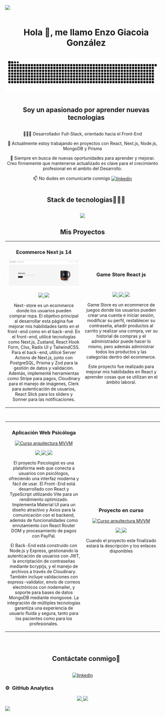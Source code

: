 <!--horizontal divider(gradiant)-->
<img src="https://user-images.githubusercontent.com/73097560/115834477-dbab4500-a447-11eb-908a-139a6edaec5c.gif">

<!--h1 without bottom border-->
<div id="user-content-toc">
  <ul align="center">
    <summary><h1 style="display: inline-block">Hola 👋, me llamo Enzo Giacoia González</h1></summary>
  </ul>
</div>


<p align = "center">
	<img src = "https://github.com/7oSkaaa/7oSkaaa/blob/output/github-contribution-grid-snake.svg?" alt = "Snake Game"/>
</p>

<div align="center">



<!--h2 without bottom border-->
<div id="user-content-toc">
  <ul align="center">
    <summary><h2 style="display: inline-block">Soy un apasionado por aprender nuevas tecnologías</h2></summary>
  </ul>
</div>


<!--Intro start-->


<div align="center">
<p > 👨🏽‍💻 Desarrollador Full-Stack, orientado hacia el Front-End</p>

<p > 🔭 Actualmente estoy trabajando en proyectos con React, Next.js, Node.js, MongoDB y Prisma</p>

<p > 🌱 Siempre en busca de nuevas oportunidades para aprender y mejorar. Creo firmemente que mantenerse actualizado es clave para el crecimiento profesional en el ambito del Desarrollo.</p>

<p > 📫 No dudes en comunicarte conmigo <a href="https://www.linkedin.com/in/enzo-giacoia-gonz%C3%A1lez/" target="blank"><img align="center" src="https://user-images.githubusercontent.com/88904952/234979284-68c11d7f-1acc-4f0c-ac78-044e1037d7b0.png" alt="linkedin" height="30" width="30" /></a> </p>

</div>






<!--h1 without bottom border-->
<div id="user-content-toc">
  <ul align="center">
    <summary><h2 style="display: inline-block">Stack de tecnologías👨🏻‍💻</h2></summary>
  </ul>
</div>
<!--tech stack icons-->
<p align="center">
  <a href="https://skillicons.dev">
    <img src="https://skillicons.dev/icons?i=vscode,html,css,bootstrap,tailwind,materialui,js,ts,react,nextjs,nodejs,express,mongodb,mysql,sequelize,redux,postgres,prisma,postman,docker,heroku,vercel,git,github,s&perline=14" />
  </a>
</p>

## Mis Proyectos 
<table>
<tr>
<td width="50%">
<h3 align="center">Ecommerce Next js 14</h3>
<div align="center">
<a href="https://next-store-two-rho.vercel.app/" target="_blank"><img src="https://github.com/enzo-giacoia-gonzalez/My-Ecommerce-Nextjs14/raw/main/public/readme/foto%201.png" width="400" alt="Curso básico android"></a>
<p>
<a href="https://github.com/enzo-giacoia-gonzalez/My-Ecommerce-Nextjs14" target="_blank">
<img src="https://img.shields.io/badge/CÓDIGO-ff9?style=for-the-badge&logo=github&logoColor=black">
</a>
<a href="https://next-store-two-rho.vercel.app/" target="_blank">
<img src="https://img.shields.io/badge/-Deploy-green?style=for-the-badge&color=3fFD7f">
</a>
</p>
<p>Next-store es un ecommerce donde los usuarios pueden comprar ropa. El objetivo principal al desarrollar esta página fue mejorar mis habilidades tanto en el front-end como en el back-end. En el front-end, utilicé tecnologías como Next.js, Zustand, React Hook Form, Clsx, Radix UI y TailwindCSS. Para el back-end, utilicé Server Actions de Next.js, junto con PostgreSQL, Prisma y Zod para la gestión de datos y validación. Además, implementé herramientas como Stripe para pagos, Cloudinary para el manejo de imágenes, Clerk para autenticación de usuarios, React Slick para los sliders y Sonner para las notificaciones.</p>
</div>
                                                                                      
</td>

<td width="50%">
               <br>
<h3 align="center">Game Store React js</h3>
<div align="center">
<a href="https://game-store-js.netlify.app/" target="_blank"><img src="https://github.com/enzo-giacoia-gonzalez/game-market-front/blob/main/public/img/readme/ecommerce.png?raw=true" width="400" alt=""></a>
<p>
<a href="https://github.com/enzo-giacoia-gonzalez/game-market-front.git" target="_blank">
<img src="https://img.shields.io/badge/CÓDIGO FRONT-ff9?style=for-the-badge&logo=github&logoColor=black">
</a>
<a href="https://github.com/enzo-giacoia-gonzalez/Game-market-back.git" target="_blank">
<img src="https://img.shields.io/badge/CÓDIGO BACK-ff9?style=for-the-badge&logo=github&logoColor=black">
</a>
<a href="https://game-store-js.netlify.app/" target="_blank">
<img src="https://img.shields.io/badge/-Deploy-green?style=for-the-badge&color=3fFD7f">
</a>
</p>
<p>Game Store es un ecommerce de juegos donde los usuarios pueden crear una cuenta e iniciar sesión, modificar su perfil, restablecer su contraseña, añadir productos al carrito y realizar una compra, ver su historial de compras y el administrador puede hacer lo mismo, pero además administrar todos los productos y las categorías dentro del ecommerce.

Este proyecto fue realizado para mejorar mis habilidades en React y aprender cosas que se utilizan en el ámbito laboral.</p>
</div>                                                             
</table>                                                                                 
</div>
<br>

<table>
<tr>
<td width="50%">
<h3 align="center">Aplicación Web Psicóloga</h3>
<div align="center">                                       
<a href="https://fronendpsychologist.onrender.com/" target="_blank"><img src="https://github.com/enzo-giacoia-gonzalez/fronEndPsychologist/blob/main/public/img/readme/Web%20Psic%C3%B3loga.png?raw=true" width="400" alt="Curso arquitectura MVVM"></a>
<br>
<p>
	
<a href="https://github.com/enzo-giacoia-gonzalez/frontEndPsychologist.git" target="_blank">
<img src="https://img.shields.io/badge/C%C3%93DIGO FRONT-80ffaa?style=for-the-badge&logo=github&logoColor=black">
</a>
<a href="https://github.com/enzo-giacoia-gonzalez/backPsychologist.git" target="_blank">
<img src="https://img.shields.io/badge/C%C3%93DIGO BACK-80ffaa?style=for-the-badge&logo=github&logoColor=black">
</a>
<a href="https://fronendpsychologist.onrender.com/" target="_blank">
<img src="https://img.shields.io/badge/-Deploy-green?style=for-the-badge&color=3fFD7f">
</a>
</p>
</p>El proyecto Psicologist es una plataforma web que conecta a usuarios con psicólogos, ofreciendo una interfaz moderna y fácil de usar. El Front-End está desarrollado con React y TypeScript utilizando Vite para un rendimiento optimizado. Implementa Material UI para un diseño atractivo y Axios para la comunicación con el backend, además de funcionalidades como enrutamiento con React Router DOM y procesamiento de pagos con PayPal.

El Back-End está construido con Node.js y Express, gestionando la autenticación de usuarios con JWT, la encriptación de contraseñas mediante bcryptjs, y el manejo de archivos a través de Cloudinary. También incluye validaciones con express-validator, envío de correos electrónicos con nodemailer, y soporte para bases de datos MongoDB mediante mongoose. La integración de múltiples tecnologías garantiza una experiencia de usuario fluida y segura, tanto para los pacientes como para los profesionales.</p>

</div>
                                                                                      
</td>

<td width="50%">
               <br>
<h3 align="center">Proyecto en curso</h3>
<div align="center">                                       
<a href="" target="_blank"><img src="https://img.freepik.com/foto-gratis/papeles-comerciales-naturaleza-muerta-varias-piezas-mecanismo_23-2149352652.jpg" width="400" alt="Curso arquitectura MVVM"></a>
<br>
<p>
<a href="" target="_blank">
<img src="https://img.shields.io/badge/C%C3%93DIGO-80ffaa?style=for-the-badge&logo=github&logoColor=black">
</a>
<a href="" target="_blank">
<img src="https://img.shields.io/badge/-Deploy-green?style=for-the-badge&color=3fFD7f">
</a>
</p>
</p>Cuando el proyecto este finalizado estará la descripción y los enlaces disponibles </p>
</div>                                                             
</table>                                                                                 
</div>
<br>



<!-- Connect with me -->
<!--h2 without bottom border-->
<div id="user-content-toc">
  <ul align="center">
    <summary><h2 style="display: inline-block">Contáctate conmigo🤝</h2></summary>
  </ul>
</div>

<!--icons and links-->
<p align="center">
<a href="https://www.linkedin.com/in/enzo-giacoia-gonz%C3%A1lez/" target="blank"><img align="center" src="https://user-images.githubusercontent.com/88904952/234979284-68c11d7f-1acc-4f0c-ac78-044e1037d7b0.png" alt="linkedin" height="50" width="50" /></a>
</p>





### ⚙️ &nbsp;GitHub Analytics

<p align="center">
<a href="https://github.com/enzo-giacoia-gonzalez">
  <img height="180em" src="https://github-readme-stats-eight-theta.vercel.app/api?username=enzo-giacoia-gonzalez&show_icons=true&theme=algolia&include_all_commits=true&count_private=true"/>
  <img height="180em" src="https://github-readme-stats-eight-theta.vercel.app/api/top-langs/?username=enzo-giacoia-gonzalez&layout=compact&langs_count=8&theme=algolia"/>
</a>
</p>






<!--horizontal divider(gradiant)-->
<img src="https://user-images.githubusercontent.com/73097560/115834477-dbab4500-a447-11eb-908a-139a6edaec5c.gif">
